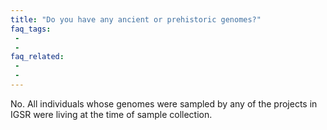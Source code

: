 ```yaml
---
title: "Do you have any ancient or prehistoric genomes?"
faq_tags:
 -
 -
faq_related:
 -
 -
---
```


No. All individuals whose genomes were sampled by any of the projects in IGSR were living at the time of sample collection.

